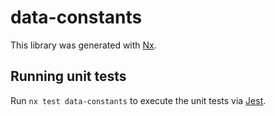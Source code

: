 # data-constants

This library was generated with [Nx](https://nx.dev).

## Running unit tests

Run `nx test data-constants` to execute the unit tests via [Jest](https://jestjs.io).
